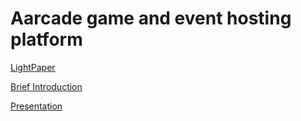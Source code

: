 # Aarcade game and event hosting platform


[LightPaper](https://docs.google.com/document/d/1oWPWiHgXNuh4RRwBXYf_jn3VMJaFPWtN_PFechPhAVE/edit?usp=sharing)

[Brief Introduction](https://docs.google.com/document/d/151d47bJOwMSY_Y2NDGZ3jiBY9TuAWPVA5EGrxAv0bq4/edit?usp=sharing)

[Presentation](https://docs.google.com/presentation/d/1_2whBNov59aY1-n5cbIiPPqUQoaB-Rq3HlrTvEJH2Ag/edit?usp=sharing)
